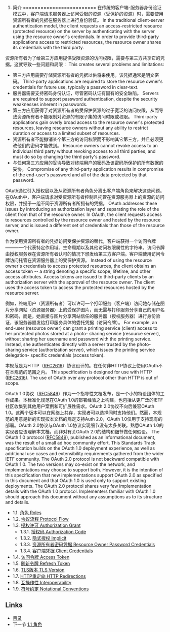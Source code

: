 1. 简介
=========================
在传统的客户端-服务器身份验证模式中，客户端请求服务器上访问受限的资源（受保护的资源）时，需要使用资源所有者的凭据在服务器上进行身份验证。
In the traditional client-server authentication model, the client requests an access-restricted resource (protected resource) on the
server by authenticating with the server using the resource owner's credentials.  In order to provide third-party applications access to restricted resources, the resource owner shares its credentials with the third party.

资源所有者为了给第三方应用提供受限资源的访问权限，需要与第三方共享它的凭据。这就导致一些问题和局限：
This creates several problems and limitations:

- 第三方应用需要存储资源所有者的凭据以供将来使用。该凭据通常是明文密码。
  Third-party applications are required to store the resource owner's credentials for future use, typically a password in clear-text.
- 服务器需要支持密码身份认证，尽管密码认证有固有的安全缺陷。
  Servers are required to support password authentication, despite the security weaknesses inherent in passwords.
- 第三方应用获得了对资源所有者的受保护资源的过于宽泛的访问权限，从而导致资源所有者不能限制对资源的有限子集的访问时限或权限。
  Third-party applications gain overly broad access to the resource owner's protected resources, leaving resource owners without any ability to restrict duration or access to a limited subset of resources.
- 资源所有者不能撤销某个第三方的访问权限而不影响其它第三方，并且必须更改他们的密码才能做到。
  Resource owners cannot revoke access to an individual third party without revoking access to all third parties, and must do so by changing the third party's password.
- 与任何第三方应用的妥协导致对终端用户的密码及该密码所保护的所有数据的妥协。
  Compromise of any third-party application results in compromise of the end-user's password and all of the data protected by that password.

OAuth通过引入授权层以及从资源所有者角色分离出客户端角色来解决这些问题。在OAuth中，客户端请求对受资源所有者控制且托管在资源服务器上的资源的访问权限，并授予一组不同于资源所有者所拥有的凭据。
OAuth addresses these issues by introducing an authorization layer and separating the role of the client from that of the resource owner.  In OAuth, the client requests access to resources controlled by the resource owner and hosted by the resource server, and is issued a different set of credentials than those of the resource owner.

作为使用资源所有者的凭据访问受保护资源的替代，客户端获得一个访问令牌———一个代表特定作用域、生命周期以及其他访问权限属性的字符串。访问令牌由授权服务器在资源所有者认可的情况下颁发给第三方客户端。客户端使用访问令牌访问托管在资源服务器上的受保护资源。
Instead of using the resource owner's credentials to access protected resources, the client obtains an access token -- a string denoting a specific scope, lifetime, and other access attributes.  Access tokens are issued to third-party clients by an authorization server with the approval of the resource owner.  The client uses the access token to access the protected resources hosted by the resource server.

例如，终端用户（资源所有者）可以许可一个打印服务（客户端）访问她存储在图片分享网站（资源服务器）上的受保护图片，而无需与打印服务分享自己的用户名和密码，而是，她直接与图片分享网站信任的服务器（授权服务器）进行身份验证，该服务器颁发给打印服务具体的委托凭据（访问令牌）。
For example, an end-user (resource owner) can grant a printing service (client) access to her protected photos stored at a photo- sharing service (resource server), without sharing her username and password with the printing service.  Instead, she authenticates directly with a server trusted by the photo-sharing service (authorization server), which issues the printing service delegation- specific credentials (access token).

本规范是为HTTP（[RFC2616][RFC2616]）协议设计的。在任何非HTTP协议上使用OAuth不在本规范的范围之内。
This specification is designed for use with HTTP ([RFC2616]).  The use of OAuth over any protocol other than HTTP is out of scope.

OAuth 1.0协议（[RFC5849][RFC5849]）作为一个指导性文档发布，是一个小的特设团体的工作成果。本标准化规范在OAuth 1.0的部署经验之上构建，也包括从更广泛的IETF社区收集到其他用户案例和可扩展性需求。OAuth 2.0协议不向后兼容OAuth 1.0。这两个版本可以在网络上共存，实现者可以选择同时支持他们。然而，本规范的用意是新的实现按本文档的规定支持Auth 2.0，OAuth 1.0仅用于支持现有的部署。OAuth 2.0协议与OAuth 1.0协议实现细节没有太多关联。熟悉OAuth 1.0的实现者应该理解本文档，而非对有关OAuth 2.0的结构和细节做任何假设。
The OAuth 1.0 protocol ([RFC5849]), published as an informational document, was the result of a small ad hoc community effort.  This Standards Track specification builds on the OAuth 1.0 deployment experience, as well as additional use cases and extensibility requirements gathered from the wider IETF community.  The OAuth 2.0 protocol is not backward compatible with OAuth 1.0.  The two versions may co-exist on the network, and implementations may choose to support both.  However, it is the intention of this specification that new implementations support OAuth 2.0 as specified in this document and that OAuth 1.0 is used only to support existing deployments.  The OAuth 2.0 protocol shares very few implementation details with the OAuth 1.0 protocol.  Implementers familiar with OAuth 1.0 should approach this document without any assumptions as to its structure and details.

- 1.1. [角色 Roles](1.1.md)
- 1.2. [协议流程 Protocol Flow](1.2.md)
- 1.3. [授权许可 Authorization Grant](1.3.md)
    + 1.3.1. [授权码 Authorization Code](1.3.1.md)
    + 1.3.2. [隐式授权 Implicit](1.3.2.md)
    + 1.3.3. [资源所有者密码凭据 Resource Owner Password Credentials](1.3.3.md)
    + 1.3.4. [客户端凭据 Client Credentials](1.3.4.md)
- 1.4. [访问令牌 Access Token](1.4.md)
- 1.5. [刷新令牌  Refresh Token](1.5.md)
- 1.6. [TLS版本 TLS Version](1.6.md)
- 1.7. [HTTP重定向 HTTP Redirections](1.7.md)
- 1.8. [互操作性 Interoperability](1.8.md)
- 1.9. [符号约定 Notational Conventions](1.9.md)

[RFC2616]: http://tools.ietf.org/html/rfc2616 "HTTP/1.1协议"
[RFC5849]: http://tools.ietf.org/html/rfc5849 "OAuth 1.0协议"

## Links

* [目录](../SUMMARY.md)
* 下一节 [1.1 角色](1.1.md)
